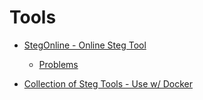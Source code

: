 # Tools

* [StegOnline - Online Steg Tool](https://georgeom.net/StegOnline/upload)
  * [Problems](https://medium.com/ctf-writeups/stegonline-a-new-steganography-tool-b4eddb8f8f57)

* [Collection of Steg Tools - Use w/ Docker](https://github.com/DominicBreuker/stego-toolkit)
